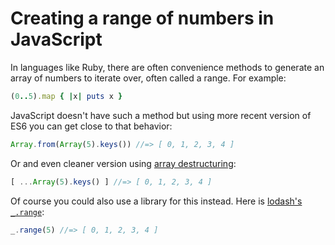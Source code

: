 
# Creating a range of numbers in JavaScript

In languages like Ruby, there are often convenience methods to generate an array of numbers to iterate over, often called a range. For example:

```rb
(0..5).map { |x| puts x }
```

JavaScript doesn't have such a method but using more recent version of ES6 you can get close to that behavior:

```js
Array.from(Array(5).keys()) //=> [ 0, 1, 2, 3, 4 ]
```

Or and even cleaner version using [array destructuring](https://developer.mozilla.org/en-US/docs/Web/JavaScript/Reference/Operators/Destructuring_assignment):

```js
[ ...Array(5).keys() ] //=> [ 0, 1, 2, 3, 4 ]
```

Of course you could also use a library for this instead. Here is [lodash's `_.range`](https://lodash.com/docs/4.16.2#range):

```js
_.range(5) //=> [ 0, 1, 2, 3, 4 ]
```
